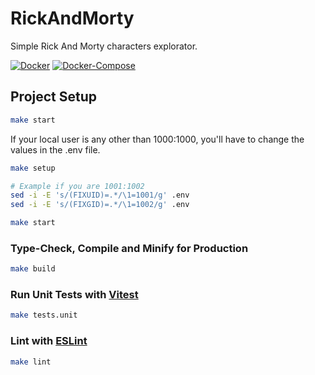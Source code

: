 # RickAndMorty

Simple Rick And Morty characters explorator.

[![Docker](https://img.shields.io/badge/Docker-v20.10-yellowgreen.svg)](https://www.docker.com/)
[![Docker-Compose](https://img.shields.io/badge/DockerCompose-v1.29-blueviolet.svg)](https://www.docker.com/)

## Project Setup

```sh
make start
```

If your local user is any other than 1000:1000, you'll have to change the values in the .env file. 
```sh
make setup

# Example if you are 1001:1002
sed -i -E 's/(FIXUID)=.*/\1=1001/g' .env
sed -i -E 's/(FIXGID)=.*/\1=1002/g' .env

make start
```

### Type-Check, Compile and Minify for Production

```sh
make build
```

### Run Unit Tests with [Vitest](https://vitest.dev/)

```sh
make tests.unit
```

### Lint with [ESLint](https://eslint.org/)

```sh
make lint
```
